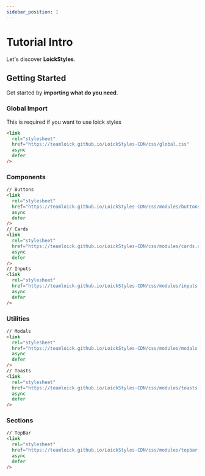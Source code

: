 ```yaml
---
sidebar_position: 1
---
```


# Tutorial Intro

Let's discover **LoickStyles**.

## Getting Started

Get started by **importing what do you need**.

### Global Import

This is required if you want to use loick styles

```html
<link
  rel="stylesheet"
  href="https://teamloick.github.io/LoickStyles-CDN/css/global.css"
  async
  defer
/>
```

### Components

```html
// Buttons
<link
  rel="stylesheet"
  href="https://teamloick.github.io/LoickStyles-CDN/css/modules/buttons.css"
  async
  defer
/>
// Cards
<link
  rel="stylesheet"
  href="https://teamloick.github.io/LoickStyles-CDN/css/modules/cards.css"
  async
  defer
/>
// Inputs
<link
  rel="stylesheet"
  href="https://teamloick.github.io/LoickStyles-CDN/css/modules/inputs.css"
  async
  defer
/>
```

### Utilities

```html
// Modals
<link
  rel="stylesheet"
  href="https://teamloick.github.io/LoickStyles-CDN/css/modules/modals.css"
  async
  defer
/>
// Toasts
<link
  rel="stylesheet"
  href="https://teamloick.github.io/LoickStyles-CDN/css/modules/toasts.css"
  async
  defer
/>
```

### Sections

```html
// TopBar
<link
  rel="stylesheet"
  href="https://teamloick.github.io/LoickStyles-CDN/css/modules/topbar.css"
  async
  defer
/>
```
